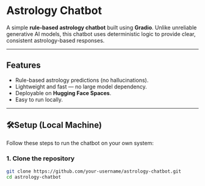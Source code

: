 # Astrology Chatbot 

A simple **rule-based astrology chatbot** built using **Gradio**. Unlike unreliable generative AI models, this chatbot uses deterministic logic to provide clear, consistent astrology-based responses.  

---

## Features
- Rule-based astrology predictions (no hallucinations).  
- Lightweight and fast — no large model dependency.  
- Deployable on **Hugging Face Spaces**.  
- Easy to run locally.  

---

## 🛠Setup (Local Machine)

Follow these steps to run the chatbot on your own system:

### 1. Clone the repository
```bash
git clone https://github.com/your-username/astrology-chatbot.git
cd astrology-chatbot

